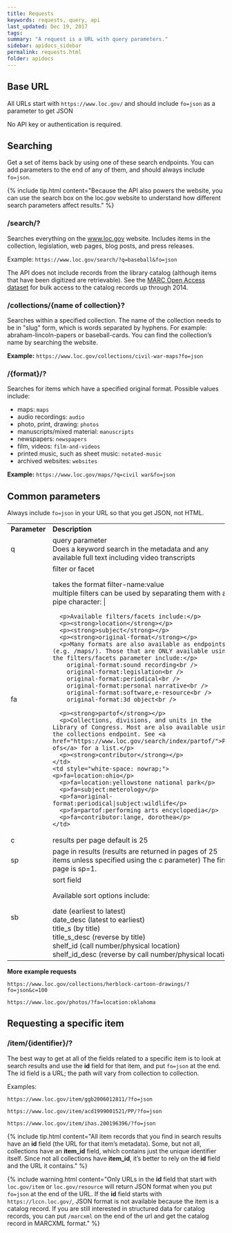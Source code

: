 ```yaml
---
title: Requests
keywords: requests, query, api 
last_updated: Dec 19, 2017
tags: 
summary: "A request is a URL with query parameters."
sidebar: apidocs_sidebar
permalink: requests.html
folder: apidocs
---
```


## Base URL

All URLs start with ```https://www.loc.gov/``` and should include ```fo=json``` as a parameter to get JSON

No API key or authentication is required. 

## Searching

Get a set of items back by using one of these search endpoints. You can add parameters to the end of any of them, and should always include ```fo=json```.

{%  include tip.html content="Because the API also powers the website, you can use the search box on the loc.gov website to understand how different search parameters affect results." %}


### /search/?

Searches everything on the www.loc.gov website. Includes items in the collection, legislation, web pages, blog posts, and press releases. 

Example: ```https://www.loc.gov/search/?q=baseball&fo=json```

The API does not include records from the library catalog (although items that have been digitized are retrievable). See the [MARC Open Access dataset](https://www.loc.gov/cds/products/marcDist.php) for bulk access to the catalog records up through 2014. 

### /collections/{name of collection}?

Searches within a specified collection. The name of the collection needs to be in "slug" form, which is words separated by hyphens. For example: abraham-lincoln-papers or baseball-cards.  You can find the collection’s name by searching the website. 

<!--{% include tip.html content="Most, but not all collections are queryable via the API. Here’s how you can check which collections are online and available to query." %}" -->

**Example:** ```https://www.loc.gov/collections/civil-war-maps?fo=json```

### /{format}/?

Searches for items which have a specified original format. Possible values include:

* maps:	```maps```
* audio recordings:	```audio```
* photo, print, drawing: ```photos```
* manuscripts/mixed material: ```manuscripts```
* newspapers:	```newspapers```
* film, videos: ```film-and-videos```
* printed music, such as sheet music: ```notated-music```
* archived websites: ```websites```

**Example:** ```https://www.loc.gov/maps/?q=civil war&fo=json```

## Common parameters

Always include ```fo=json``` in your URL so that you get JSON, not HTML.

<table>
  <tr>
    <td style="white-space: nowrap;"><strong>Parameter</strong></td>
    <td><strong>Description</strong></td>
    <td><strong>Examples</strong></td>
  </tr>
  <tr>
    <td>q</td>
    <td>query parameter<br />Does a keyword search in the metadata and any available full text including video transcripts</td>
    <td>q=kittens</td>
  </tr>
  <tr>
    <td>fa</td>
    <td>filter or facet<br />
      <p>takes the format filter-name:value<br />
      multiple filters can be used by separating them with a pipe character: |</p>
      
      <p>Available filters/facets include:</p>
      <p><strong>location</strong></p>
      <p><strong>subject</strong></p>
      <p><strong>original-format</strong></p>
      <p>Many formats are also available as endpoints (e.g. /maps/). Those that are ONLY available using the filters/facets parameter include:</p>
        original-format:sound recording<br />
        original-format:legislation<br />
        original-format:periodical<br />
        original-format:personal narrative<br />
        original-format:software,e-resource<br />
        original-format:3d object<br />

      <p><strong>partof</strong></p>
      <p>Collections, divisions, and units in the Library of Congress. Most are also available using the collections endpoint. See <a href="https://www.loc.gov/search/index/partof/">Part ofs</a> for a list.</p>
      <p><strong>contributor</strong></p>
    </td>
    <td style="white-space: nowrap;"><p>fa=location:ohio</p>
      <p>fa=location:yellowstone national park</p>
      <p>fa=subject:meterology</p>
      <p>fa=original-format:periodical|subject:wildlife</p>
      <p>fa=partof:performing arts encyclopedia</p>
      <p>fa=contributor:lange, dorothea</p>
    </td>
  </tr>
  <tr>
    <td>c</td>
    <td>results per page
default is 25</td>
    <td>c=50</td>
  </tr>
  <tr>
    <td>sp</td>
    <td>page in results (results are returned in pages of 25 items unless specified using the c parameter)
      The first page is sp=1.</td>
    <td>sp=2</td>
  </tr>
  <tr>
    <td>sb</td>
    <td>sort field
      <p>Available sort options include:</p>
        date (earliest to latest)<br />
        date_desc (latest to earliest)<br />
        title_s (by title)<br />
        title_s_desc (reverse by title)<br />
        shelf_id (call number/physical location)<br />
        shelf_id_desc (reverse by call number/physical location)<br />
    </td>
    <td>sb=date_desc<br />
    sb=shelf_id</td>
  </tr>
</table>


**More example requests**

```https://www.loc.gov/collections/herblock-cartoon-drawings/?fo=json&c=100```

```https://www.loc.gov/photos/?fa=location:oklahoma```


## Requesting a specific item

### /item/{identifier}/?

The best way to get at all of the fields related to a specific item is to look at search results and use the **id** field for that item, and put ```fo=json``` at the end. The id field is a URL; the path will vary from collection to collection. 

Examples: 

```https://www.loc.gov/item/ggb2006012811/?fo=json```

```https://www.loc.gov/item/acd1999001521/PP/?fo=json```

```https://www.loc.gov/item/ihas.200196396/?fo=json```

{% include tip.html content="All item records that you find in search results have an **id** field (the URL for that item’s metadata). Some, but not all, collections have an **item_id** field, which contains just the unique identifier itself. Since not all collections have **item_id**, it’s better to rely on the **id** field and the URL it contains." %}

{% include warning.html content="Only URLs in the **id** field that start with ```loc.gov/item``` or ```loc.gov/resource``` will return JSON format when you put ```fo=json``` at the end of the URL. If the **id** field starts with ```https://lccn.loc.gov/```, JSON format is not available because the item is a catalog record. If you are still interested in structured data for catalog records, you can put ```/marcxml``` on the end of the url and get the catalog record in MARCXML format." %}



